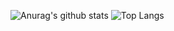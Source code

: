 <!--
**Jieun55/Jieun55** is a ✨ _special_ ✨ repository because its `README.md` (this file) appears on your GitHub profile.

Here are some ideas to get you started:

- 🔭 I’m currently working on ...
- 🌱 I’m currently learning ...
- 👯 I’m looking to collaborate on ...
- 🤔 I’m looking for help with ...
- 💬 Ask me about ...
- 📫 How to reach me: ...
- 😄 Pronouns: ...
- ⚡ Fun fact: ...
-->
![Anurag's github stats](https://github-readme-stats.vercel.app/api?username=Jieun55&show_icons=true&theme=tokyonight)
![Top Langs](https://github-readme-stats.vercel.app/api/top-langs/?username=Jieun55&layout=compact&theme=tokyonight)
